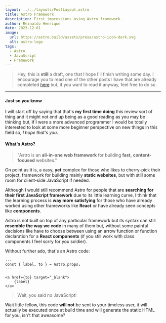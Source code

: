 ```yaml
---
layout: ../../layouts/PostLayout.astro
title: Astro Framework
description: First impressions using Astro framework.
author: Reinaldo Henrique
date: 2023-12-01
image:
  url: https://astro.build/assets/press/astro-icon-dark.svg
  alt: astro-logo
tags:
  - Astro
  - JavaScript
  - Framework
---
```


> Hey, this is **still** a draft, one that I hope I'll finish writing some day. I encourage you to read one of the other posts I have that are already completed [here](https://astro-pilot.netlify.app/) but, if you want to read it anyway, feel free to do so.

---

#### Just so you know

I will start off by saying that that's **my first time doing** this review sort of thing and it might not end up being as a good reading as you may be thinking but, if I were a more advanced programmer I would be totally interested to look at some more beginner perspective on new things in this field so, _I hope that's you_.

#### What's Astro?

> "Astro is an **all-in-one** **web framework** for building **fast,** **content-focused** websites."

On point as it is, a easy, **yet** complex for those who likes to cherry-pick their project, framework for building mainly **static websites**, but with still some room for client-side JavaScript if needed.

Although I would still recommend Astro for people that are **searching for their first JavaScript framework** due to its little learning curve, I think that the learning process is **way more satisfying** for those who have already worked using other frameworks like **React** or have already seen concepts like **components**.

Astro is not built on top of any particular framework but its syntax can still **resemble the way we code** in many of them but, without some painful decisions like have to choose between using an arrow function or function declaration for a **React components** (if you still work with class components I feel sorry for you soldier).

Without further ado, that's an Astro code:

```astro
---
const { label, to } = Astro.props;
---

<a href={to} target="_blank">
	{label}
</a>
```

> Wait, you said no JavaScript!

Wait little fellow, this code **will not** be sent to your timeless user, it will actually be executed once at build time and will generate the static HTML for you, isn't that aweasome?
